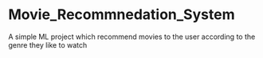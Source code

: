 # Movie_Recommnedation_System
A simple ML project which recommend movies to the user according to the genre they like to watch
